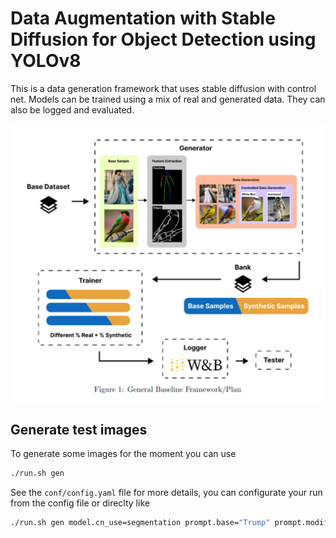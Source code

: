 # Data Augmentation with Stable Diffusion for Object Detection using YOLOv8

This is a data generation framework that uses stable diffusion with control net. Models can be trained using a mix of real and generated data. They can also be logged and evaluated.

<img src="docs/images/general_pipeline.png" />


## Generate test images

To generate some images for the moment you can use
```bash
./run.sh gen
```
See the `conf/config.yaml` file for more details, you can configurate your run
from the config file or direclty like
```bash
./run.sh gen model.cn_use=segmentation prompt.base="Trump" prompt.modifier="dancing"
```